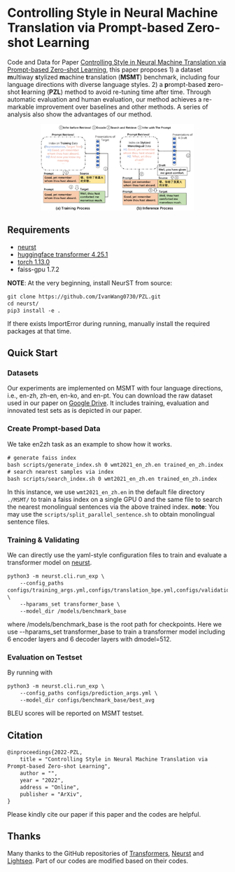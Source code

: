 # Controlling Style in Neural Machine Translation via Prompt-based Zero-shot Learning
Code and Data for Paper [Controlling Style in Neural Machine Translation via Prompt-based Zero-shot Learning](https://translate.volcengine.com/), this paper proposes 1) a dataset **m**ultiway **s**tylized **m**achine **t**ranslation (**MSMT**) benchmark, including four language directions with diverse language styles. 2) a **p**rompt-based **z**ero-shot **l**earning (**PZL**) method to avoid re-tuning time after time. Through automatic evaluation and human evaluation, our method achieves a re-markable improvement over baselines and other methods. A series of analysis also show the advantages of our method.

<p align="center">
<img src="method.pdf" width="350">
</p>

## Requirements
- [neurst](https://github.com/bytedance/neurst)
- [huggingface transformer 4.25.1](https://github.com/huggingface/transformers)
- [torch 1.13.0](https://pytorch.org/)
- faiss-gpu 1.7.2

**NOTE**: At the very beginning, install NeurST from source:
```
git clone https://github.com/IvanWang0730/PZL.git
cd neurst/
pip3 install -e .
```
If there exists ImportError during running, manually install the required packages at that time.

## Quick Start
### Datasets
Our experiments are implemented on MSMT with four language directions, i.e., en-zh, zh-en, en-ko, and en-pt. You can download the raw dataset used in our paper on [Google Drive](https://drive.google.com/drive/folders/17N2o0nc5i6aDNsHOQAoAbqbtVuPeaR4i?usp=share_link). It includes training, evaluation and innovated test sets as is depicted in our paper.

### Create Prompt-based Data
We take en2zh task as an example to show how it works.
```shell
# generate faiss index
bash scripts/generate_index.sh 0 wmt2021_en_zh.en trained_en_zh.index
# search nearest samples via index
bash scripts/search_index.sh 0 wmt2021_en_zh.en trained_en_zh.index 
```
In this instance, we use `wmt2021_en_zh.en` in the default file directory `./MSMT/` to train a faiss index on a single GPU 0 and the same file to search the nearest monolingual sentences via the above trained index. **note**: You may use the `scripts/split_parallel_sentence.sh` to obtain monolingual sentence files.

### Training & Validating
We can directly use the yaml-style configuration files to train and evaluate a transformer model on [neurst](https://github.com/bytedance/neurst).
```shell
python3 -m neurst.cli.run_exp \
    --config_paths configs/training_args.yml,configs/translation_bpe.yml,configs/validation_args.yml \
    --hparams_set transformer_base \
    --model_dir /models/benchmark_base
```
where /models/benchmark_base is the root path for checkpoints. Here we use --hparams_set transformer_base to train a transformer model including 6 encoder layers and 6 decoder layers with dmodel=512.

### Evaluation on Testset
By running with
```shell
python3 -m neurst.cli.run_exp \
    --config_paths configs/prediction_args.yml \
    --model_dir configs/benchmark_base/best_avg
```
BLEU scores will be reported on MSMT testset.

## Citation

```
@inproceedings{2022-PZL,
    title = "Controlling Style in Neural Machine Translation via Prompt-based Zero-shot Learning",
    author = "",
    year = "2022",
    address = "Online",
    publisher = "ArXiv",
}
```

Please kindly cite our paper if this paper and the codes are helpful.

## Thanks

Many thanks to the GitHub repositories of [Transformers](https://github.com/huggingface/transformers), [Neurst](https://github.com/bytedance/neurst) and [Lightseq](https://github.com/bytedance/lightseq). Part of our codes are modified based on their codes.
